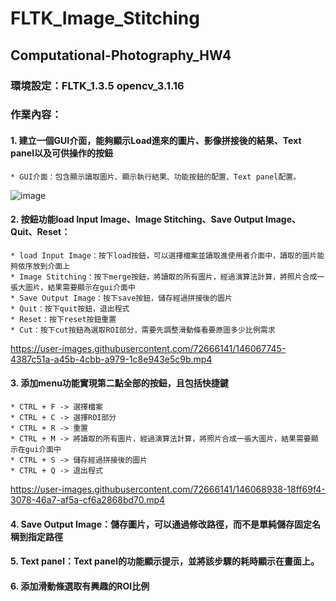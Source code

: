 # FLTK_Image_Stitching
## Computational-Photography_HW4
### 環境設定：FLTK_1.3.5 opencv_3.1.16
### 作業內容：
#### 1. 建立一個GUI介面，能夠顯示Load進來的圖片、影像拼接後的結果、Text panel以及可供操作的按鈕
	* GUI介面：包含顯示讀取圖片、顯示執行結果、功能按鈕的配置、Text panel配置。
![image](https://user-images.githubusercontent.com/72666141/146067330-2a6c44c5-90c2-4ba4-8756-0cb35ec16057.png)

#### 2. 按鈕功能load Input Image、Image Stitching、Save Output Image、Quit、Reset：
	* load Input Image：按下load按鈕，可以選擇檔案並讀取進使用者介面中，讀取的圖片能夠依序放到介面上
	* Image Stitching：按下merge按鈕，將讀取的所有圖片，經過演算法計算，將照片合成一張大圖片，結果需要顯示在gui介面中
	* Save Output Image：按下save按鈕，儲存經過拼接後的圖片
	* Quit：按下quit按鈕，退出程式
	* Reset：按下reset按鈕重置
	* Cut：按下cut按鈕為選取ROI部分，需要先調整滑動條看要原圖多少比例需求

https://user-images.githubusercontent.com/72666141/146067745-4387c51a-a45b-4cbb-a979-1c8e943e5c9b.mp4

#### 3. 添加menu功能實現第二點全部的按鈕，且包括快捷鍵
	* CTRL + F -> 選擇檔案
	* CTRL + C -> 選擇ROI部分
	* CTRL + R -> 重置
	* CTRL + M -> 將讀取的所有圖片，經過演算法計算，將照片合成一張大圖片，結果需要顯示在gui介面中
	* CTRL + S -> 儲存經過拼接後的圖片
	* CTRL + Q -> 退出程式


https://user-images.githubusercontent.com/72666141/146068938-18ff69f4-3078-46a7-af5a-cf6a2868bd70.mp4


#### 4. Save Output Image：儲存圖片，可以通過修改路徑，而不是單純儲存固定名稱到指定路徑

#### 5. Text panel：Text panel的功能顯示提示，並將該步驟的耗時顯示在畫面上。

#### 6. 添加滑動條選取有興趣的ROI比例
